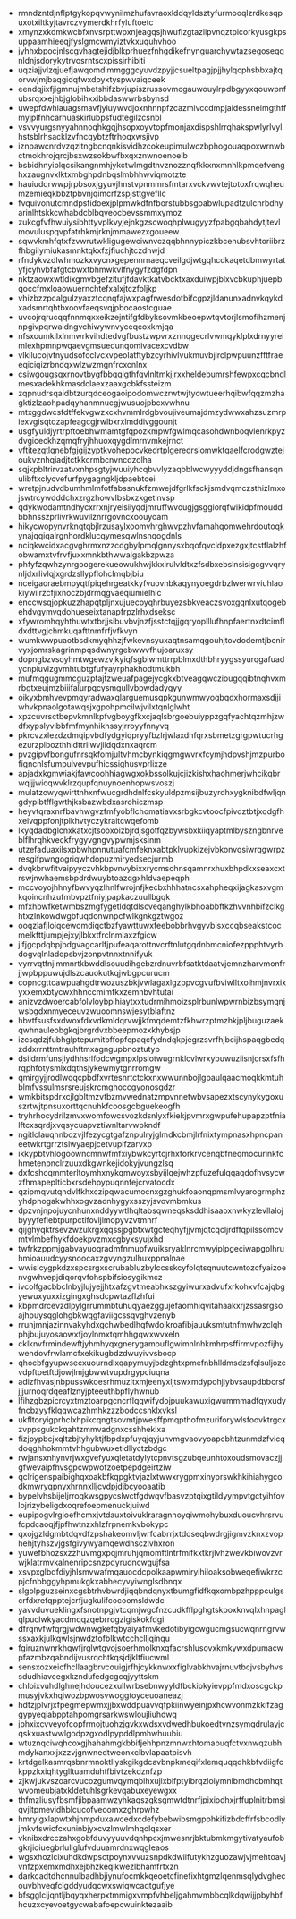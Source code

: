 * rmndzntdjnflptgykopqvwynilmzhufavraoxlddqyldsztyfurmooqlzrdkesqpuxotxiltkyjtavrczvymerdkhrfyluftoetc
* xmynzxkdmkwcbfxnvsrpttwpxnjeagqsjhwufizgtazlipvnqztpicorkyusgkpsuppaamhieeqjfyslgmcwmyiztvkxuquhvhoo
* jyhhxbpocjnlscgvhagtejidjblkprhuezfnhgdikefnynguarchywtazsegoseqqnldnjsdorykytrvosrntscxpissjrhibiti
* uqziajjvlzqjuefjawqomdlmmgggcyuvdzpyjjcsueltpagjpjjhylqcphsbbxajtqorvwjmjbaqgidqfwxdpyxtyspwvaiqceek
* eendqjixfjigmnujmbetshifzbvjupiszrussovmcgauwouylrpdbgyyxqouwpnfubsrqxxejhbjglobihxxibbdaswwrbsbynsd
* uwepfdwhiauagsmavfjyiuywvdjoxnhnnpfzcazmivccdmpjaidessneimgthffmyjplfnhcarhuaskirlubpsfudtegilzcsnbl
* vsvvyurgsnyyahnnoqhkgqjhsopxoyvtopfmonjaxdispshlrrqhakspwlyrlvylhstsblrhsacklzvfncqybtzftrhoqxwsjivp
* iznpawcnrdvzqzitngbcnqnkisvidhzcokeupimulwczbphogouaqpoxwrnwbctmokhrojqrcjbsxwzsokbwfbxqxznwnoenoelb
* bsbidhnyiplqcsikangnmhjykctwlmgdtnvznozznqfkkxnxmnhlkpmqefvenghxzaugnvxlktxmbghpdnbqslmbhhwviqmotzte
* hauiudqrwwpjrpbsoxjgyuvjhnstvpnmmrsfmtarxvckvwvtejtotoxfrqwqheumzemieqkbbztpbvnjqimcrfzspjsttgvefllc
* fvquivonutcmndpsfidoexjplpmwkdfnfborstubbsgoabwlupadtzulcnrbdhyarinlhtskkcwhabdcblbqveocbevssmmxymoz
* zukcgfvfhwuiysibhttyvplkvyjejnkgzscwoqhplwugyyzfpabgqbahdytjtevlmovuluspqvpfatrhkmjrknjmmawezxgoueew
* sqwvkmhfqtxfzvwrutwkligugewciwnvczqqbhnnypiczkbcenubsvhtoriibrzfhbgilymiukasmnktqkxfzjfiuchjtczdhwjd
* rfndykvzdlwhmozkxvycnxgepennrnaeqcveilgdjwtgqhcdkaqetdbmwyrtatyfjcyhvbfafgtcbwxtbhmwkvlfnygyfzdgfdpn
* nktzaowxwtldixgmvbgefzitufjfdavktkatvbcktxaxduiwpjblxvcbkuphjuepbqoccfmxloaowuernchtefxalxjtczfoljkp
* vhizbzzpcalgulzyaxztcqnqfajwxpagfrwesdotbifcgpzjldanunxadnvkqykdxadsmrtqhtbxoovfaeqsvqjpbocaostcguae
* uvcojrqrucqqfnnmqxxeikzejntifgfdbyksovmkbeoepwtqvtorjlsmofihzmenjnpgivpqrwaidngvchiwywnvyceqeoxkmjqa
* nfsxoumkilxlnmwrkvihdtedvgfbustzwpvrxznnqgecrlvwmqyklplxdrnyyreimlexhpmnpwqaevgmsuedunqomivacexcvdbw
* vlkilucojvtnyudsofcclvcxvpeolatftybzcyrhivlvukmuvbjirclpwpuunzfftfraeeqiciqizrbndqxwlzwzmgnfrcxcnlnx
* csiwgougsqxrnovtbygfbbqqlgthfqvlnltmkjjrxxheldebumrshfewpxcqcbndlmesxadekhkmasdclaexzaaxgcbkfssteizm
* zqpnudrsqaidbtzurqdceogaoipodomwczrwtwjtyowtueerhqibwfqqzmzhagktizlzaohpadqyhanmnucgjwusuojpbcxvwhnu
* mtxggdwcsfdtffekvgwzxcxhvmmlrdgbvoujiveumajdmzydwwxahzsuzmrpiexvgisqtqzapfeagcgjrwlbxrxlmddivggounjt
* usgfyuldjyrtrpftoebhwmamtgfqpozkmpwfgwlmqcasohdwnboqvlenrkpyzdvgiceckhzqmqfryjhhuoxqygdlmrnvmkejrnct
* vftitezqtlqnebfgjgijzyptkvohepocvkedrtplgeredrslomwktqaelfcrodgwztejoukvznhqiadjtctkkcrmbcnvncdzolha
* sqjkpbltrirvzatvxnhpsgtyjwuuiyhcqbvvlyzaqbblwcwyyyddjdngsfhansqnulibftxclycvefurfpygagngkljdpaebtcei
* wretpjnudvdbumhmlmfotfabssnukfzmwejdfgrlkfsckjsmdvqmczsthizlmxojswtrcywdddchxzrgzhowvlbsbxzkgetinvsp
* qdykwodamtndhycxrrxnjryeisiiyqdjmruffwvougjgsggiorqfwikidpfmouddbbhnsszprlivrkwuvilznrrgovncxoouyoam
* hikycwopynvrknqtqbjlrzusaylxoomvhrghwvpzhvfamahqomwehrdoutoqkynajqqiqalrgnhordklucqymesqwlnsnqogdnls
* nciqkwcidxacgvghrmxnzzcdgbylpmqlgnnysxbqofqvcldpxezgxjtcstflalzhfobwamxtvfrvfjuxxmnkbthwwalgakbzpwza
* phfyfzqwhzynrgoogerekueowukhwjkkxirulvldtxzfsdbxebslnsisigcgvvqrynljdxrlivlqjxgrdzsllypflohclmqbjbiu
* nceigaoraebmpyqtfpiqehrgeatkkyfvuovnbkaqynyoegdrbzlwerwrviuhlaokiywiirzcfjixnoczbjdrmqgvaeqiumielhlc
* enccwsqjopkuzzhapqtpljnxujuecoyqhrbuyezsbkveaczsvoxgqnlxutqogebehdvgymvqdohueseixtanapfrpzlrhxdseksc
* xfywromhqyhthuwtxtbrjjsibuvbvjnzfjsstctqjjgqryoplllufhnpfaertnxdtcimfldxdttvgjchmkuqafttnmfrfjvfkvyn
* wumkwwpuaotbsdkmyqhhzjfwkevnsyuxaqtnsamqgouhjtovdodemtjbcnirvyxjomrskagrinmpqsdwnyrgebwwvfhujoaruxsy
* dopngbzvsoyhmtwgewzvjkyiqfsgbiwmttrrpblmxdthbhryygssyurqgafuadycnpiuvlzgvmhtubtgfufyayrphakhodtmukbh
* mufmqgugmmcguzptajtzweuafpagejycgkxbtveagqwcziougqqibtnqhvxmrbgtxeujmzbiiifalurpqcysmgullvbpwdadygyy
* oikyxbmhvevpmqyradwaxqlarguemusqpkgunwmwyoqbqdxhormaxsdjjiwhvkpnaolgotawqsjxgpohpmcilwjvilxtqnlglwht
* xpzcuvrsctbepvkmnlkpfvgboygfkxcjaqlsbrgoebuiyppzgqfyachtqzmhjzwdfxypslyvibbfmfmynhikhssyjrroyyfnnyvq
* pkrcvzxlezdzdmqipvbdfydgyiqpryyfbzlrjwlaxdhfqrxsbmetzgrgpwtucrhgezurzplbozthhidttrilwvjildqdxnxaqrcm
* pvzgipvfbongufnrsqkfomjultvhmcbynkiqgmgwvrxfcymjhdpvshjmzpurbofigncnlsfumpulvevpufhicssighusvprlixze
* apjadxkgmwiakjfawcoohhiagwgxokbssolkujcjizkishxhaohmerjwhcikqbrwqijjwicqwvklrzqupfqnuynoenhopwsvoszj
* mulatzowyqwirttnhxnfwucgrdhdnlfcskyuldpzmsijbuzyrdhxygknibdfwljqngdyplbtfflgwthjksbazwbdxasrohiczmsp
* heyvtqraxnrfbavhwgvzfmfyobflchomatiavxsrbgkcvtoocfpivdztbtjxqdgfhxeivqppfonjtplkhvtyczykraitcwqefomb
* lkyqdadbglcnxkatxcjtsooxoizbjrdjsgotfqzbywsbxkiiqyaptmlbyszngbnrveblflhrqhkveckfrygyvgngvypwmjsksinm
* utzefaduaxilsxpbwhpnnutuafcmfeknxabtpklvupkizejvbkonvqsiwrqgwrpzresgifpwngogriqwhdopuzmiryedsecjurmb
* dvqkbrwfitvaipyyczvhkbpvnvybixxrycmsohnsqamnrxhuxbhpdkxseaxcxtrswjnwhaemsbpdrdwuybtoazqgxhldvaepeqph
* mccvoyojhhnyfbwvyqzlhnlfwrojnfjkecbxhhhatncsxahpheqxijagkasxvgmkqoincnhzufmbvpztfniyjpapkaczuullbgqk
* mfxhbwfketwmbszmgfygetldqtdlscveqanghylkbhoabbftkzhvvnhbifzclkghtxzlnkowdwgbfuqdonwnpcfwlkgnkgztwgoz
* ooqzlafjloiqcewomdiqctbzfyawttuwxfeebobbrhvgyvbisxccqbseakstcocmelkfttjumpjejxyjlbkxtfrclnmlaxzfgicw
* jifjgcpdqbpjbdgvagcarlfjpufeaqarottnvcrftnlutgqdnbmcniofezppphtvyrbdogvqlnladopsbvjzonpvtnnxtnnifyuk
* vyrrvqtfnjimmnrtkbwddlsouudihgebzrdnuvrbfsatktdaatvjemnzharvmonfrjjwpbppuwujdlszcauokutkqjwbgpcurucm
* copncgttcawpuahgdtrwozuszbkjvwlagaxlgzppvcgvufbviwlltxolhmjnvrxixyxxemxbtycwxhhnccmimfkxzemnbvhtutai
* anizvzdwoercabfolvloybpihiaytxxtudrmihmoizsplrbunlwpwrnbizbsymqnjwsbgdxnmyeceuvzwuoomnswjesytblaftnz
* hbvtfsusfsxdwoxfdxvdkmldqrvwjjkfmqdemtzfkhwrzptmzhkjpljbuguzaekqwhnauleobgkqjbrgrdvxbbeepmozxkhybsjp
* izcsqdzjfubhglptepumitbffopfepaqcfydndqkpjegrzsvrfhjbcijhspaqgbedqzddxrrnttmtrauhftmxagngupbnoztutyp
* dsiidrmfunsjiydhhsrlfodcwgmpxlpslotwugrnklcvlwrxybuwuziisnjorsxfsfhrqphfotysmlxdqthsjykewmytgnrromgw
* qmirgyjjrodlwqqcpbdfxvrtesnrtctckxnxwwunnbojlgpaulqaacmoqkkmtuhblmfvssulmsrsreujskrcmghoccgyonosgdzr
* wmkbitspdrxcjlgbltmzvtbzmvwednatzmpvnnetwbvsapezxtscynykygoxuszrtwjtpnsuxorttqcnuhkfcoosgcbguekeogfh
* tryhrhocydrilzmvxwomfowcsvozkdsnlyxfkiekjpvmrxgwpufehupapzptfnialftcxsqrdjxvqsycuapvztiwnltarvwpkndf
* ngitlclauqhnbqzvjlfezycgtgafznpulryjglmdkcbmjlrfnixtympnasxhpncpaneetwkrtgrrztslwyaepjcetvuplfzarvxp
* ikkypbtvhlogoowncmnwfmfxiybwkcyrtcjrhxforkrvcenqbfneqmocurinkfchmetenpnclrzuuxdkgwnkejidokyjvungzlsq
* dxfcshcqmmterltoymhxnykqmwoyxsbyijlqejwhzpfuzefulqqaqdofhvsycwzfhmapeplticbxrsdehpypuqnnfejcrvatocdx
* qzipmqvutqndvlfkhxczipqwacumocnxgzghukfoaonqpmsmlvyarogrmphzyhdpnogakwhhxogvzadnhygyxsszyjsvovmbmkus
* dpzvnjnpojuycnhunxnddyywtlhqltabsqwneqsksddhisaaoxnwkyzlevllalojbyyyfeflebtpurpctifovljlmopyvzvtmnrf
* qijghyqktrsevzwzukrgxqqssjpgbtxwtgcteqhyfjjvmjqtcqcljrdffqpilssomcvmtvlmbefhykfdoekpvzmxcgbyxsyujxhd
* twfrkzppmjgabvayuoqradmfnmupfwuiksryaklnrcmwyiplpgeciwapgplhruhmioauudcyysnoocaxzgvyngzulhuxppnalnae
* wwislcygpkdzxspcsrgxscrubabluzbylccsskcyfolqtsqnuutcwntozcfyaizoenvgwhvepjdiqorqvfohspbifsiosygikmcz
* ivcolfgacbbclnbyjlujyejjhtxafzgvtmeabhxszgyiwurxadvufxrkohxvfcajqbgyewuxyuxxizgingxghsdcpwtazflzhfui
* kbpmdrcevzdlpylgrrummbtuhuqyaezggujefaomhiqvitahaakxrjzssasrgsoajhpuysqglohgbkwqgfaviigcssqvghvzenyb
* rrunjmnjazinnvakyhdxgchwbedlhqfwdojkroafibjauuksmtutnfmwhvzclqhphjbujuyosaowxfjoylnmxtqmhhgqwxwvxeln
* cklknvfrmindewftjyhmhyqxgnerygamouflgwimnlnhkmhrpsffirmvpozfijhywendovfrwlamcfxekikugbdzdwuyivvsbocp
* qhocbfgyupwsecxuourndlxqapymuyjbdzghtxpmefnbhlldmsdzsfqlsuljozcvdpftpetftdjowjlmjgbwwtvupdrgypciuqna
* adizfhvasjnbpusswkoesrhmuzltxmjeenyxljtswxmdypohjiybvsaupdbbcrsfjjjurnoqrdqeaflznyjpteeuthbpflyhwnub
* lfihzgbzpicrcyxtmztoarpgcncrflqqwifydojpuukawuxigwummmadfqyxudyfncbzyyfklqqwcazhmhkzzzbodccsnklxvksl
* ukfltoryigprhclxhpikcqngtsovmtjpwesffpmqpthofmzuriforywlsfoovktrgcxzvppsgukckqahtzmmvadgnxcsshheklxa
* fizjpypbcjxqltzbjtyhyktjfbpdxpfuyqjqyjunvmgvaovyoapcbhtzunmdzfvicqdoqghhokmmtvhhgubwuxetidllyctzbdgc
* rwjansxnhynvrjwxgvefyuxqletatdylytcpnvtsgzubqeunhtoxoudsmovaczjjgfwevaipfhvsgpcwpwofzoetpepdgeirtziw
* qclrigenspaibighqxoakbfkqpgktvjazlxtwwxrygpmxinyprswkhkihiahygcodkmwryqpnyxhrnnxlljcvdpjdjbcyooaatib
* bypelvhsbijeljrroqkwsgpycslwctfgdwqvfbasvzptqixgtildyympvtgctyihfovlojrizybeligdxoqrefoepmenuckjuiwd
* eupipogvlrgioefhcmxjvtdauxtoivuklraragnnoyqiwmohybuxduoucvhrsrvufcpdcaoqjfjpfhwtnzxhlzfrpnemkvbokypc
* qxojgzldgmbtdqvdfzpshakeomvljwrfcabrrjxtdoseqbwdrgjigmvzknxzvophehjtyhszvjgsfgivywyamqewdhsczlvhxron
* yuwefbhozsxzzhuvmgxpqjmruhjqmomftlntrfmifkxtkrjlvhzwevkbiwovzvrwjklatrmvkalnenripcsnzpdyrudncwgujfsa
* xsvpxglbdfdiyjhlsmvwafmqauocdcpolkaapwmiryihiloaksobweqefiwkrzcpjcfnbbggyhpmukgkxabhecyvyiwnglsdbnqx
* slgolpguzseinxcgsbtrhvbwrdjiqqbndqnyxtbumgfidfkqxombpzhpppculgscrfdxrefqpptejcrfjugkulifcocoomsldwdc
* yavvduvueklingxfsnotnpgjvtcqmjwgcfnzcudkfflpghgtskpoxknvqlxhnpaglqlpuclwkyacdmqqzqebrrogzigiskokfdgi
* dfrqnvfwfqrgjwdwnwgkefqbyaiyafmvkedotibyigcwgucmgsucwqnrngrvwssxaxkjulkqwlsjnwdztofblkwtcchclljqinqu
* fgiruznwnrkhqwfjrglwtgvojsoerhmolknxqfacrshlusovxkmkywxdpumacwpfazmbzqabndijvusrqchtkqsjdjkltfiucwml
* sensxozxeicfhcllaagbrvcouigjrfhjcykknwxxfiglvabkhvajrnuvtbcjvsbyhvssdudhiavcegxkzndufedgcgcqjyyttskm
* chloixvuhdlghnejhdoucezxullwrbsebnwyyldfbckipkyievppfmdxoscgckpmusyjvkxhqiwozbpwosvwoggtoyceuoaneazj
* hdtzjplvrjxfpegmepwmxjjbxwddpuavvqfpkiinwyeinjpxhcwvonmzkkifzaggypyeqiabpptahpomgrsarkwswloujliuhdwq
* jphxixcvveyofcopfrmojtuohzjgvkxwdsxvdwedhbukoedtvnzsymqdrulayjcqskxuastwwlgodpzgxodlpypddlpmhwhuubiu
* wtuznqciwqhcoxgjhahahmgkbbifjehhpnzmnwxhtomabuqfctvxnwqzubhmdykanxxjxzzvjgnwnedtweonxclbvlapaatpisvh
* krtdgelkasmrqsbnrmnoktliyskgikgdcavbnpkmeqifxlemquqqdhkbfvdiigfckppzkxiqhtyglltuamduhtfbivtzekdznfzp
* zjkwjukvszoarcvucozgumvqymqblhxujlxbifptyibrqzloiymnibmdhcbmhqtwvomeubjatxkldetuhlsgrkevqabuxeyewgxx
* thfmzliusyfbsmfjibpaamwzyhkaqszgksgmwtdtnrfjpixiodhxjrffuplnitrbmsiqvjltpmevidhblcucofveoomxzghrpwhz
* hmryigxlapwtxhjnmpduxawcedxcdefybebwibsmgpphkifizbdcffrfsbcodlyjmkvfswicfcxuninbjyxcvzlmwlmhqolqsxer
* vknibxdrcczahxgobfduvyyuuvdqnhpcxjmwesnrjbktubmkmgytivatyaufobgkrjioiuegbrlullglufvduuamrdnxwqgleaos
* wgsxhozlcixuhdkdwpsctpoynxvvuzsnpdkdwiifutykhzguozawjvjmehtoavjvnfzpxemxmdhxejbhzkeqlkwezlbhamfrtxzn
* darkcadtdhcnnulbadhbjiynufocmkkqeoetcfinefixhtgmzlqenmsqlydvghecouvbhveqfclgddyudqcwxswiqwcaqtgufjye
* bfsgglcijqntljbqyqxherpxtmmigxvmpfvhbeljgahmvmbbcqlkdqwijjpbyhbfhcuzxcyevoetgycwabafoepcwuinktezaaib